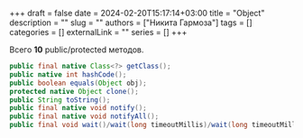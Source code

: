 +++ 
draft = false
date = 2024-02-20T15:17:14+03:00
title = "Object"
description = ""
slug = ""
authors = ["Никита Гармоза"]
tags = []
categories = []
externalLink = ""
series = []
+++

Всего **10** public/protected методов.

```java
public final native Class<?> getClass();
public native int hashCode();
public boolean equals(Object obj);
protected native Object clone();
public String toString();
public final native void notify();
public final native void notifyAll();
public final void wait()/wait(long timeoutMillis)/wait(long timeoutMillis, int nanos)
```
